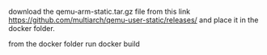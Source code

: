

download the qemu-arm-static.tar.gz file from this link https://github.com/multiarch/qemu-user-static/releases/ and place it in the docker folder.

from the docker folder run docker build